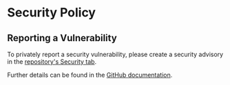 # Security Policy

## Reporting a Vulnerability

To privately report a security vulnerability, please create a security advisory in the [repository's Security tab](https://github.com/martincostello/dotnet-lambda-annotations/security/advisories).

Further details can be found in the [GitHub documentation](https://docs.github.com/code-security/security-advisories/guidance-on-reporting-and-writing/privately-reporting-a-security-vulnerability).
